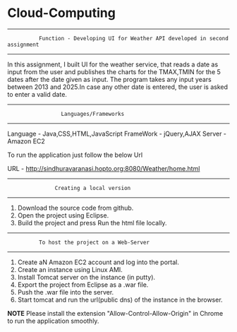 # Cloud-Computing
-------------------------------------------------------------------
              Function - Developing UI for Weather API developed in second assignment
-------------------------------------------------------------------

In this assignment, I built UI for the weather service, that reads a date as input from the user and publishes the charts for the TMAX,TMIN for the 5 dates after the date given as input. The program takes any input years between 2013 and 2025.In case any other date is entered, the user is asked to enter a valid date.

-------------------------------------------------------------------
               	     Languages/Frameworks
-------------------------------------------------------------------

Language - Java,CSS,HTML,JavaScript
FrameWork - jQuery,AJAX
Server - Amazon EC2

To run the application just follow the below Url

URL - http://sindhuravaranasi.hopto.org:8080/Weather/home.html

-------------------------------------------------------------------
              	   Creating a local version
-------------------------------------------------------------------

1. Download the source code from github.
2. Open the project using Eclipse.
3. Build the project and press Run the html file locally.

-------------------------------------------------------------------
              To host the project on a Web-Server
-------------------------------------------------------------------

1. Create aN Amazon EC2 account and log into the portal.
2. Create an instance using Linux AMI.
3. Install Tomcat server on the instance (in putty).
4. Export the project from Eclipse as a .war file.
5. Push the .war file into the server.
6. Start tomcat and run the url(public dns) of the instance in the browser.


**NOTE**
Please install the extension "Allow-Control-Allow-Origin" in Chrome to run the application smoothly.


